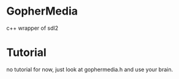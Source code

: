 # GopherMedia
c++ wrapper of sdl2

# Tutorial
no tutorial for now, just look at gophermedia.h and use your brain.
